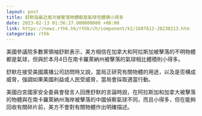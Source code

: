 ```yaml
---
layout: post
title: 舒默指最近兩次被擊落物體都是氣球但體積小得多
date: 2023-02-13 01:56:27.000000000 +08:00
link: https://news.rthk.hk/rthk/ch/component/k2/1687612-20230213.htm
categories: rthk
---
```


美國參議院多數黨領袖舒默表示，美方相信在加拿大和阿拉斯加被擊落的不明物體都是氣球，但與於本月4日在南卡羅萊納州被擊落的氣球相比體積則小得多。

舒默在接受美國廣播公司訪問時又說，當局正研究有關物體的用途，以及是否構成威脅，強調如果美國利益或人民受威脅，當局會採取適當行動。

美國白宮國家安全委員會發言人回應舒默的言論時說，在阿拉斯加和加拿大被擊落的物體與在南卡羅萊納州海岸被擊落的中國偵察氣球不同，而且小得多，但在能夠回收有關碎片前，美方不會對有關物體作出明確描述。
